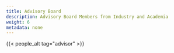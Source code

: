 ```yaml
---
title: Advisory Board
description: Advisory Board Members from Industry and Academia
weight: 6
metadata: none
---
```


{{< people_alt tag="advisor" >}}

